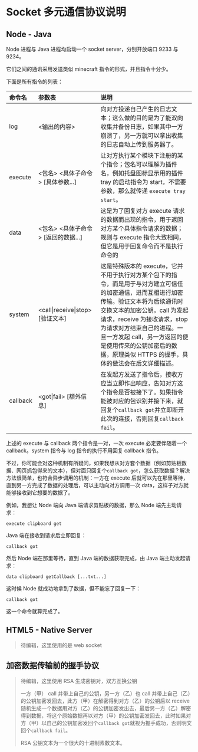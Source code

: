 # Socket 多元通信协议说明

## Node - Java

Node 进程与 Java 进程均启动一个 socket server，分别开放端口 9233 与 9234。

它们之间的通讯采用发送类似 minecraft 指令的形式，并且指令十分少。

下面是所有指令的列表：

| 命令名 | 参数表 | 说明 |
| :- | :- | :- |
| log | <输出的内容> | 向对方投递自己产生的日志文本；这么做的目的是为了能双向收集并备份日志，如果其中一方崩溃了，另一方就可以拿出收集的日志自动上传到服务器了。 |
| execute | <包名> <具体子命令> \[具体参数...\] | 让对方执行某个模块下注册的某个指令；包名可以理解为插件名，例如托盘图标显示用的插件 tray 的启动指令为 start，不需要参数，那么就传递 ```execute tray start```。 |
| data | <包名> <具体子命令> \[返回的数据...\] | 这是为了回复对方 execute 请求的数据而出现的指令，用于返回对方某个具体指令请求的数据；规则与 execute 指令大致相同，但它是用于回复命令而不是执行命令的 |
| system | \<call\|receive\|stop\> \[验证文本\] | 这是特殊版本的 execute，它并不用于执行对方某个包下的指令，而是用于与对方建立可信任的加密通信，进而互相进行加密传输。验证文本将为后续通讯时交换文本的加密公钥。call 为发起请求，receive 为接收请求，stop 为请求对方结束自己的进程。一旦一方发起 call，另一方返回的便是使用传来的公钥加密后的数据，原理类似 HTTPS 的握手，具体的做法会在后文详细描述。 |
| callback | \<got\|fail\> \[额外信息\] | 在发起方发送了指令后，接收方应当立即作出响应，告知对方这个指令是否被接下了。如果指令能被对应的包识别并接下来，就回复个```callback got```并立即断开此次的连接，否则回复```callback fail```。 |

上述的 execute 与 callback 两个指令是一对，一次 execute 必定要伴随着一个 callback。system 指令与 log 指令的执行不用回复 callback 指令。

不过，你可能会对这种机制有所疑问，如果我想从对方套个数据（例如剪贴板数据、网页抓包得来的文本），但对面只回复个```callback got```，怎么获取数据？解决方法很简单，也符合异步调用的机制：一方在 execute 后就可以先在那里等待，直到另一方完成了数据的处理后，可以主动向对方调用一次 data，这样子对方就能够接收到它想要的数据了。

例如，我想让 Node 端向 Java 端请求剪贴板的数据，那么 Node 端先主动请求：

```execute clipboard get```

Java 端在接收到请求后立即回复：

```callback got```

然后 Node 端在那里等待，直到 Java 端的数据获取完成，由 Java 端主动发起请求：

```data clipboard getCallback [...txt...]```

这时候 Node 就成功地拿到了数据，但不能忘了回复一下：

```callback got```

这一个命令就算完成了。

## HTML5 - Native Server

> 待编辑，这里使用的是 web socket

## 加密数据传输前的握手协议

> 待编辑，这里使用 RSA 生成密钥对，双方互换公钥
>
> 一方（甲） call 并带上自己的公钥，另一方（乙）也 call 并带上自己（乙）的公钥加密发回去，此方（甲）在解密得到对方（乙）的公钥后以 receive 随机生成一个数据用对方（乙）的公钥加密发出去，最后另一方（乙）解密得到数据，将这个原始数据再以对方（甲）的公钥加密发回去，此时如果对方（甲）以自己的公钥加密发回个```callback got```就视为握手成功，否则明文回个```callback fail```。
>
> RSA 公钥文本为一个很大的十进制素数文本。